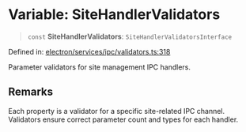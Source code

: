 # Variable: SiteHandlerValidators

> `const` **SiteHandlerValidators**: `SiteHandlerValidatorsInterface`

Defined in: [electron/services/ipc/validators.ts:318](https://github.com/Nick2bad4u/Uptime-Watcher/blob/main/electron/services/ipc/validators.ts#L318)

Parameter validators for site management IPC handlers.

## Remarks

Each property is a validator for a specific site-related IPC channel.
Validators ensure correct parameter count and types for each handler.
